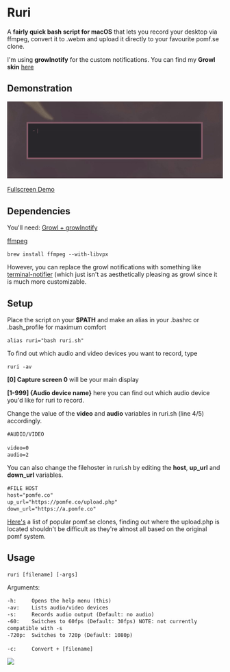 
# Ruri

A **fairly quick bash script for macOS** that lets you record your desktop via ffmpeg, convert it to .webm and upload it directly to your favourite pomf.se clone.

I'm using **growlnotify** for the custom notifications. You can find my **Growl skin** [here](https://grassii.github.io/)

## Demonstration

![](images/demo.gif)

[Fullscreen Demo](https://a.pomfe.co/yiyuvla.webm)

## Dependencies

You'll need:
[Growl + growlnotify](http://growl.info/)

[ffmpeg](https://www.ffmpeg.org)
```
brew install ffmpeg --with-libvpx
```

However, you can replace the growl notifications with something like [terminal-notifier](https://github.com/julienXX/terminal-notifier) (which just isn't as aesthetically pleasing as growl since it is much more customizable.

## Setup

Place the script on your **$PATH** and make an alias in your .bashrc or .bash_profile for maximum comfort

```
alias ruri="bash ruri.sh"
```
To find out which audio and video devices you want to record, type
```
ruri -av
```
**[0] Capture screen 0** will be your main display

**[1-999] {Audio device name}** here you can find out which audio device you'd like for ruri to record.

Change the value of the **video** and **audio** variables in ruri.sh (line 4/5) accordingly.
```
#AUDIO/VIDEO

video=0
audio=2
```
You can also change the filehoster in ruri.sh by editing the **host**, **up_url** and **down_url** variables.
```
#FILE HOST
host="pomfe.co"
up_url="https://pomfe.co/upload.php"
down_url="https://a.pomfe.co"
```
[Here's](https://github.com/tsudoko/long-live-pomf/blob/master/long-live-pomf.md) a list of popular pomf.se clones, finding out where the upload.php is located shouldn't be difficult as they're almost all based on the original pomf system.

## Usage

```
ruri [filename] [-args]
```

Arguments:
```
-h:     Opens the help menu (this)
-av:    Lists audio/video devices
-s:     Records audio output (Default: no audio)
-60:    Switches to 60fps (Default: 30fps) NOTE: not currently compatible with -s
-720p:  Switches to 720p (Default: 1080p)

-c:     Convert + [filename]
```


![](https://a.pomfe.co/qjpvdhh.png)
